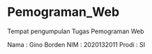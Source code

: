 # Pemograman_Web
Tempat pengumpulan Tugas Pemograman Web


Nama : Gino Borden
NIM : 2020132011
Prodi : SI
